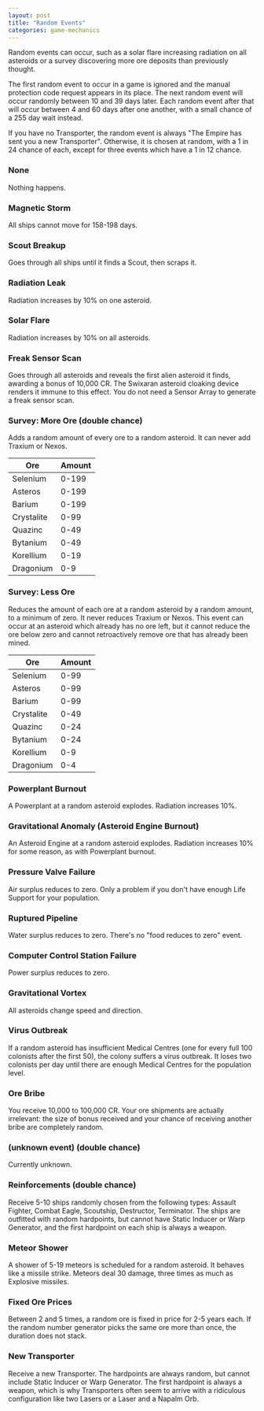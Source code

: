 ```yaml
---
layout: post
title: "Random Events"
categories: game-mechanics
---
```


Random events can occur, such as a solar flare increasing radiation on all
asteroids or a survey discovering more ore deposits than previously thought.

The first random event to occur in a game is ignored and the manual protection code
request appears in its place. The next random event will occur randomly
between 10 and 39 days later. Each random event after that will occur
between 4 and 60 days after one another, with a small chance of a 255
day wait instead.

If you have no Transporter, the random event is always "The Empire has sent
you a new Transporter". Otherwise, it is chosen at random, with a 1 in 24
chance of each, except for three events which have a 1 in 12 chance.

### None
Nothing happens.

### Magnetic Storm
All ships cannot move for 158-198 days.

### Scout Breakup
Goes through all ships until it finds a Scout, then scraps it.

### Radiation Leak
Radiation increases by 10% on one asteroid.

### Solar Flare
Radiation increases by 10% on all asteroids.

### Freak Sensor Scan
Goes through all asteroids and reveals the first alien asteroid it
finds, awarding a bonus of 10,000 CR. The Swixaran asteroid cloaking
device renders it immune to this effect. You do not need a Sensor Array
to generate a freak sensor scan.

### Survey: More Ore (double chance)
Adds a random amount of every ore to a random asteroid. It can never
add Traxium or Nexos.

| Ore        | Amount |
|------------|--------|
| Selenium   |  0-199 |
| Asteros    |  0-199 |
| Barium     |  0-199 |
| Crystalite |   0-99 |
| Quazinc    |   0-49 |
| Bytanium   |   0-49 |
| Korellium  |   0-19 |
| Dragonium  |    0-9 |

### Survey: Less Ore
Reduces the amount of each ore at a random asteroid by a random amount,
to a minimum of zero. It never reduces Traxium or Nexos. This event can occur
at an asteroid which already has no ore left, but it cannot reduce the ore
below zero and cannot retroactively remove ore that has already been mined.

| Ore        | Amount |
|------------|--------|
| Selenium   |   0-99 |
| Asteros    |   0-99 |
| Barium     |   0-99 |
| Crystalite |   0-49 |
| Quazinc    |   0-24 |
| Bytanium   |   0-24 |
| Korellium  |    0-9 |
| Dragonium  |    0-4 |

### Powerplant Burnout
A Powerplant at a random asteroid explodes. Radiation increases 10%.

### Gravitational Anomaly (Asteroid Engine Burnout)
An Asteroid Engine at a random asteroid explodes. Radiation increases 10%
for some reason, as with Powerplant burnout.

### Pressure Valve Failure
Air surplus reduces to zero. Only a problem if you don't have enough
Life Support for your population.

### Ruptured Pipeline
Water surplus reduces to zero. There's no "food reduces to zero" event.

### Computer Control Station Failure
Power surplus reduces to zero.

### Gravitational Vortex
All asteroids change speed and direction.

### Virus Outbreak
If a random asteroid has insufficient Medical Centres (one for every
full 100 colonists after the first 50), the colony suffers a virus outbreak.
It loses two colonists per day until there are enough Medical Centres for
the population level.

### Ore Bribe
You receive 10,000 to 100,000 CR. Your ore shipments are actually irrelevant:
the size of bonus received and your chance of receiving another bribe are
completely random.

### (unknown event) (double chance)
Currently unknown.

### Reinforcements (double chance)
Receive 5-10 ships randomly chosen from the following types:
Assault Fighter, Combat Eagle, Scoutship, Destructor, Terminator. The ships
are outfitted with random hardpoints, but cannot have Static Inducer or
Warp Generator, and the first hardpoint on each ship is always a weapon.

### Meteor Shower
A shower of 5-19 meteors is scheduled for a random asteroid. It behaves like
a missile strike. Meteors deal 30 damage, three times as much as Explosive
missiles.

### Fixed Ore Prices
Between 2 and 5 times, a random ore is fixed in price for 2-5 years each.
If the random number generator picks the same ore more than once, the
duration does not stack.

### New Transporter
Receive a new Transporter. The hardpoints are always random, but cannot
include Static Inducer or Warp Generator. The first hardpoint is always
a weapon, which is why Transporters often seem to arrive with a ridiculous
configuration like two Lasers or a Laser and a Napalm Orb.
